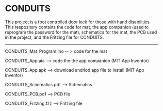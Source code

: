 # CONDUITS


This project is a foot controlled door lock for those with hand disabilities. This respository contains the code for mat, the app companion (used to reprogram the password for the mat), schematics for the mat, the PCB used in the project, and the Fritzing file for CONDUITS.


--------------------------------


CONDUITS_Mat_Program.ino -- > code for the mat

CONDUITS_App.aia --> code the the app companion (MIT App Inventor)

CONDUITS_App.apk --> download andriod app file to install (MIT App Inventor)

CONDUITS_Schematics.pdf --> Schematics

CONDUITS_PCB.pdf --> PCB file

CONDUITS_Fritzing.fzz --> Fritzing file
